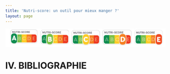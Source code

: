 ```yaml
--- 
title: 'Nutri-score: un outil pour mieux manger ?'
layout: page
--- 
```


![screenshot](declinaison-logo-nutriscore.jpg)
# IV. BIBLIOGRAPHIE
